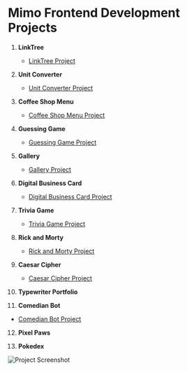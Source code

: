 # Mimo Frontend Development Projects

1. **LinkTree**
   - [LinkTree Project](https://daviz-357.github.io/Mimo-FrontendDevelopment-Projects/Linktree/index.html)

2. **Unit Converter**
   - [Unit Converter Project](https://daviz-357.github.io/Mimo-FrontendDevelopment-Projects/Unit%20Converter/index.html)

3. **Coffee Shop Menu**
   - [Coffee Shop Menu Project](https://daviz-357.github.io/Mimo-FrontendDevelopment-Projects/Coffe%20shop%20menu/index.html)

4. **Guessing Game**
   - [Guessing Game Project](https://daviz-357.github.io/Mimo-FrontendDevelopment-Projects/Guessing%20Game/index.html)

5. **Gallery**
   - [Gallery Project](https://daviz-357.github.io/Mimo-FrontendDevelopment-Projects/Gallery/index.html)

6. **Digital Business Card**
   - [Digital Business Card Project](https://daviz-357.github.io/Mimo-FrontendDevelopment-Projects/Digital%20Business%20Card/index.html)

7. **Trivia Game**
   - [Trivia Game Project](https://daviz-357.github.io/Mimo-FrontendDevelopment-Projects/Trivia%20Game/index.html)

8. **Rick and Morty**
   - [Rick and Morty Project](https://daviz-357.github.io/Mimo-FrontendDevelopment-Projects/Rick%20y%20Morty%20API/index.html)

9. **Caesar Cipher**
   - [Caesar Cipher Project](https://daviz-357.github.io/Mimo-FrontendDevelopment-Projects/Caesar%20Cipher/index.html)

10. **Typewriter Portfolio**

11. **Comedian Bot**
   - [Comedian Bot Project](https://daviz-357.github.io/Mimo-FrontendDevelopment-Projects/Comedian%20Bot/index.html)

12. **Pixel Paws**

13. **Pokedex**

![Project Screenshot](https://play-lh.googleusercontent.com/qPfmmEDFhGVmIXIKpmfbQeH6vXygXotzj6ied-j2el0YIB36fApN32XoVDrGoMQZ11Q=w240-h480-rw)
